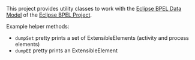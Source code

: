 This project provides utility classes to work with the [Eclipse BPEL Data Model](http://www.eclipse.org/bpel/developers/model.php) of the [Eclipse BPEL Project](http://www.eclipse.org/bpel/).

Example helper methods:

- `dumpSet` pretty prints a set of ExtensibleElements (activity and process elements)
- `dumpEE` pretty prints an ExtensibleElement

